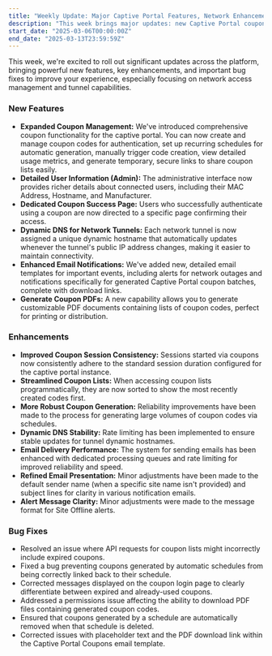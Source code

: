 ```yaml
---
title: "Weekly Update: Major Captive Portal Features, Network Enhancements"
description: "This week brings major updates: new Captive Portal coupon features, Dynamic DNS for tunnels, enhanced notifications, and improvements/fixes for a smoother experience."
start_date: "2025-03-06T00:00:00Z"
end_date: "2025-03-13T23:59:59Z"
---
```


This week, we're excited to roll out significant updates across the platform, bringing powerful new features, key enhancements, and important bug fixes to improve your experience, especially focusing on network access management and tunnel capabilities.

### New Features

*   **Expanded Coupon Management:** We've introduced comprehensive coupon functionality for the captive portal. You can now create and manage coupon codes for authentication, set up recurring schedules for automatic generation, manually trigger code creation, view detailed usage metrics, and generate temporary, secure links to share coupon lists easily.
*   **Detailed User Information (Admin):** The administrative interface now provides richer details about connected users, including their MAC Address, Hostname, and Manufacturer.
*   **Dedicated Coupon Success Page:** Users who successfully authenticate using a coupon are now directed to a specific page confirming their access.
*   **Dynamic DNS for Network Tunnels:** Each network tunnel is now assigned a unique dynamic hostname that automatically updates whenever the tunnel's public IP address changes, making it easier to maintain connectivity.
*   **Enhanced Email Notifications:** We've added new, detailed email templates for important events, including alerts for network outages and notifications specifically for generated Captive Portal coupon batches, complete with download links.
*   **Generate Coupon PDFs:** A new capability allows you to generate customizable PDF documents containing lists of coupon codes, perfect for printing or distribution.

### Enhancements

*   **Improved Coupon Session Consistency:** Sessions started via coupons now consistently adhere to the standard session duration configured for the captive portal instance.
*   **Streamlined Coupon Lists:** When accessing coupon lists programmatically, they are now sorted to show the most recently created codes first.
*   **More Robust Coupon Generation:** Reliability improvements have been made to the process for generating large volumes of coupon codes via schedules.
*   **Dynamic DNS Stability:** Rate limiting has been implemented to ensure stable updates for tunnel dynamic hostnames.
*   **Email Delivery Performance:** The system for sending emails has been enhanced with dedicated processing queues and rate limiting for improved reliability and speed.
*   **Refined Email Presentation:** Minor adjustments have been made to the default sender name (when a specific site name isn't provided) and subject lines for clarity in various notification emails.
*   **Alert Message Clarity:** Minor adjustments were made to the message format for Site Offline alerts.

### Bug Fixes

*   Resolved an issue where API requests for coupon lists might incorrectly include expired coupons.
*   Fixed a bug preventing coupons generated by automatic schedules from being correctly linked back to their schedule.
*   Corrected messages displayed on the coupon login page to clearly differentiate between expired and already-used coupons.
*   Addressed a permissions issue affecting the ability to download PDF files containing generated coupon codes.
*   Ensured that coupons generated by a schedule are automatically removed when that schedule is deleted.
*   Corrected issues with placeholder text and the PDF download link within the Captive Portal Coupons email template.
